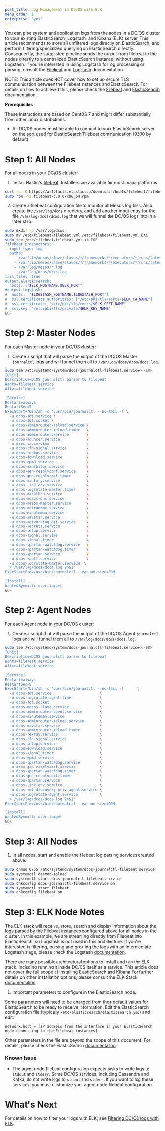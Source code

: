 ```yaml
---
post_title: Log Management in DC/OS with ELK
menu_order: 1
enterprise: 'yes'
---
```


You can pipe system and application logs from the nodes in a DC/OS cluster to your existing ElasticSearch, Logstash, and Kibana (ELK) server. This article recommends to store all unfiltered logs directly on ElasticSearch, and perform filtering/specialized querying on ElasticSearch directly. Consequently, the suggested pipeline sends the output from filebeat in the nodes directly to a centralized ElasticSearch instance, without using Logstash. If you're interested in using Logstash for log processing or parsing, consult the [Filebeat][2] and [Logstash][8] documentation.

NOTE: This article does NOT cover how to set up secure TLS communication between the Filebeat instances and ElasticSearch. For details on how to achieved this, please check the [Filebeat][2] and [ElasticSearch][5] documentation.

**Prerequisites**

These instructions are based on CentOS 7 and might differ substantially from other Linux distributions.

*   All DC/OS nodes must be able to connect to your ElasticSearch server on the port used for ElasticSearch/Filebeat communication (9200 by default)

# <a name="all"></a>Step 1: All Nodes

For all nodes in your DC/OS cluster:

1.  Install Elastic's [filebeat][2]. Installers are available for most major platforms.

```bash
curl -L -O https://artifacts.elastic.co/downloads/beats/filebeat/filebeat-5.0.0-x86_64.rpm
sudo rpm -vi filebeat-5.0.0-x86_64.rpm
```

2. Create a filebeat configuration file to monitor all Mesos log files. Also create the `/var/log/dcos` directory, and add another input entry for the file `/var/log/dcos/dcos.log` that we will funnel the DC/OS logs into in a later step.

```bash
sudo mkdir -p /var/log/dcos
sudo mv /etc/filebeat/filebeat.yml /etc/filebeat/filebeat.yml.BAK
sudo tee /etc/filebeat/filebeat.yml <<-EOF 
filebeat.prospectors:
- input_type: log
  paths:
    - /var/lib/mesos/slave/slaves/*/frameworks/*/executors/*/runs/latest/stdout
    - /var/lib/mesos/slave/slaves/*/frameworks/*/executors/*/runs/latest/stderr
    - /var/log/mesos/*.log
    - /var/log/dcos/dcos.log
tail_files: true
output.elasticsearch:
  hosts: ["$ELK_HOSTNAME:$ELK_PORT"]
#output.logstash:
#  hosts: ["$LOGSTASH_HOSTNAME:$LOGSTASH_PORT"]
#  ssl.certificate_authorities: ["/etc/pki/tls/certs/$ELK_CA_NAME"]
#  ssl.certificate: "/etc/pki/tls/certs/$ELK_CERT_NAME"
#  ssl.key: "/etc/pki/tls/private/$ELK_KEY_NAME"
EOF

```

# <a name="master"></a>Step 2: Master Nodes

For each Master node in your DC/OS cluster:

1. Create a script that will parse the output of the DC/OS Master `journalctl` logs and will funnel them all to `/var/log/dcos/dcos/dcos.log`.

```bash
sudo tee /etc/systemd/system/dcos-journalctl-filebeat.service<<-EOF 
[Unit]
Description=DCOS journalctl parser to filebeat
Wants=filebeat.service
After=filebeat.service

[Service]
Restart=always
RestartSec=5
ExecStart=/bin/sh -c '/usr/bin/journalctl --no-tail -f \
  -u dcos-3dt.service \
  -u dcos-3dt.socket \
  -u dcos-adminrouter-reload.service \
  -u dcos-adminrouter-reload.timer   \
  -u dcos-adminrouter.service        \
  -u dcos-bouncer.service            \
  -u dcos-ca.service                 \
  -u dcos-cfn-signal.service         \
  -u dcos-cosmos.service             \
  -u dcos-download.service           \
  -u dcos-epmd.service               \
  -u dcos-exhibitor.service          \
  -u dcos-gen-resolvconf.service     \
  -u dcos-gen-resolvconf.timer       \
  -u dcos-history.service            \
  -u dcos-link-env.service           \
  -u dcos-logrotate-master.timer     \
  -u dcos-marathon.service           \
  -u dcos-mesos-dns.service          \
  -u dcos-mesos-master.service       \
  -u dcos-metronome.service          \
  -u dcos-minuteman.service          \
  -u dcos-navstar.service            \
  -u dcos-networking_api.service     \
  -u dcos-secrets.service            \
  -u dcos-setup.service              \
  -u dcos-signal.service             \
  -u dcos-signal.timer               \
  -u dcos-spartan-watchdog.service   \
  -u dcos-spartan-watchdog.timer     \
  -u dcos-spartan.service            \
  -u dcos-vault.service              \
  -u dcos-logrotate-master.service  \
  > /var/log/dcos/dcos.log 2>&1'
ExecStartPre=/usr/bin/journalctl --vacuum-size=10M

[Install]
WantedBy=multi-user.target
EOF

```

# <a name="agent"></a>Step 2: Agent Nodes

For each Agent node in your DC/OS cluster:

1. Create a script that will parse the output of the DC/OS Agent `journalctl` logs and will funnel them all to `/var/log/dcos/dcos/dcos.log`.

```bash
sudo tee /etc/systemd/system/dcos-journalctl-filebeat.service<<-EOF 
[Unit]
Description=DCOS journalctl parser to filebeat
Wants=filebeat.service
After=filebeat.service

[Service]
Restart=always
RestartSec=5
ExecStart=/bin/sh -c '/usr/bin/journalctl --no-tail -f      \
  -u dcos-3dt.service                      \
  -u dcos-logrotate-agent.timer            \
  -u dcos-3dt.socket                       \
  -u dcos-mesos-slave.service              \
  -u dcos-adminrouter-agent.service        \
  -u dcos-minuteman.service                \
  -u dcos-adminrouter-reload.service       \
  -u dcos-navstar.service                  \
  -u dcos-adminrouter-reload.timer         \
  -u dcos-rexray.service                   \
  -u dcos-cfn-signal.service               \
  -u dcos-setup.service                    \
  -u dcos-download.service                 \
  -u dcos-signal.timer                     \
  -u dcos-epmd.service                     \
  -u dcos-spartan-watchdog.service         \
  -u dcos-gen-resolvconf.service           \
  -u dcos-spartan-watchdog.timer           \
  -u dcos-gen-resolvconf.timer             \
  -u dcos-spartan.service                  \
  -u dcos-link-env.service                 \
  -u dcos-vol-discovery-priv-agent.service \
  -u dcos-logrotate-agent.service          \
  > /var/log/dcos/dcos.log 2>&1'
ExecStartPre=/usr/bin/journalctl --vacuum-size=10M

[Install]
WantedBy=multi-user.target
EOF
```

# <a name="all-3"></a>Step 3: All Nodes

1. In all nodes, start and enable the filebeat log parsing services created above:

```bash
sudo chmod 0755 /etc/systemd/system/dcos-journalctl-filebeat.service
sudo systemctl daemon-reload
sudo systemctl start dcos-journalctl-filebeat.service
sudo chkconfig dcos-journalctl-filebeat.service on
sudo systemctl start filebeat
sudo chkconfig filebeat on
```

# <a name="all"></a>Step 3: ELK Node Notes

The ELK stack will receive, store, search and display information about the logs parsed by the Filebeat instances configured above for all nodes in the cluster. In this example, we are streaming directly from Filebeat into ElasticSearch, so Logstash is not used in this architecture. If you're interested in filtering, parsing and grok'ing the logs with an intermediate Logstash stage, please check the Logstash [documentation][8].

There are many possible architectural options to install and run the ELK stack, including running it inside DC/OS itself as a service. This article does not cover the full scope of installing ElasticSearch and Kibana For further details on other installation options, please consult the ELK Stack [documentation][4]

1. Important parameters to configure in the ElasticSearch node.

Some parameters will need to be changed from their default values for ElasticSearch to be ready to receive information. Edit the ElasticSearch configuration file (typically `/etc/elasticsearch/elasticsearch.yml`) and edit:


```
network.host = [IP address from the interface in your ElasticSearch node connecting to the Filebeat instances]
```

Other parameters in the file are beyond the scope of this document. For details, please check the ElasticSearch [documentation][5]


### Known Issue

*   The agent node filebeat configuration expects tasks to write logs to `stdout` and `stderr`. Some DC/OS services, including Cassandra and Kafka, do not write logs to `stdout` and `stderr`. If you want to log these services, you must customize your agent node filebeat configuration.

# What's Next

For details on how to filter your logs with ELK, see [Filtering DC/OS logs with ELK][3].

 [2]: https://www.elastic.co/guide/en/beats/filebeat/current/filebeat-getting-started.html
 [3]: ../filter-elk/
 [4]: https://www.elastic.co/guide/en/elastic-stack/current/index.html
 [5]: https://www.elastic.co/guide/en/elasticsearch/reference/5.0/index.html
 [6]: https://www.elastic.co/guide/en/kibana/current/install.html
 [7]: https://www.elastic.co/guide/en/logstash/current/installing-logstash.html
 [8]: https://www.elastic.co/guide/en/logstash/current/index.html
